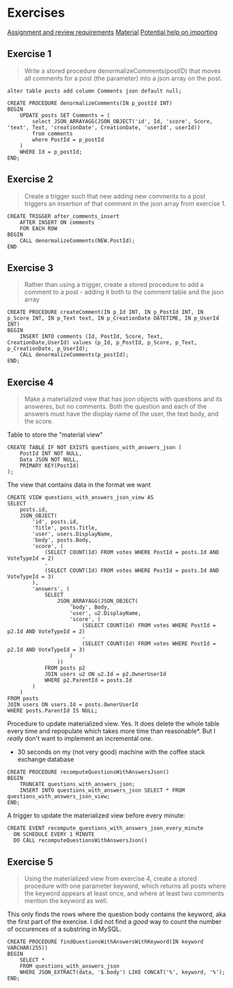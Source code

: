
# Exercises 

[Assignment and review requirements](https://github.com/datsoftlyngby/soft2019spring-databases/blob/master/assignments/assignment5.md)
[Material](https://github.com/datsoftlyngby/soft2019spring-databases/blob/master/lecture_notes/05-StoredProceduresAndJSON.ipynb)
[Potential help on importing](import.md)

## Exercise 1

> Write a stored procedure denormalizeComments(postID) that moves all comments for a post (the parameter) into a json array on the post.

```
alter table posts add column Comments json default null;
```

```
CREATE PROCEDURE denormalizeComments(IN p_postId INT)
BEGIN
    UPDATE posts SET Comments = (
        select JSON_ARRAYAGG(JSON_OBJECT('id', Id, 'score', Score, 'text', Text, 'creationDate', CreationDate, 'userId', userId)) 
        from comments 
        where PostId = p_postId
    ) 
    WHERE Id = p_postId;
END;
```


## Exercise 2

> Create a trigger such that new adding new comments to a post triggers an insertion of that comment in the json array from exercise 1.

```
CREATE TRIGGER after_comments_insert 
    AFTER INSERT ON comments
    FOR EACH ROW 
BEGIN
    CALL denormalizeComments(NEW.PostId);
END
```

## Exercise 3

> Rather than using a trigger, create a stored procedure to add a comment to a post - adding it both to the comment table and the json array

```
CREATE PROCEDURE createComment(IN p_Id INT, IN p_PostId INT, IN p_Score INT, IN p_Text text, IN p_CreationDate DATETIME, IN p_UserId INT)
BEGIN
    INSERT INTO comments (Id, PostId, Score, Text, CreationDate,UserId) values (p_Id, p_PostId, p_Score, p_Text, p_CreationDate, p_UserId);
    CALL denormalizeComments(p_postId);
END;
```

## Exercise 4

> Make a materialized view that has json objects with questions and its answeres, but no comments. Both the question and each of the answers must have the display name of the user, the text body, and the score.

Table to store the "material view"
``` 
CREATE TABLE IF NOT EXISTS questions_with_answers_json (
    PostId INT NOT NULL,
    Data JSON NOT NULL,
    PRIMARY KEY(PostId)
);
```

The view that contains data in the format we want
```
CREATE VIEW questions_with_answers_json_view AS
SELECT 
    posts.id,
    JSON_OBJECT(
        'id', posts.id, 
        'Title', posts.Title, 
        'user', users.DisplayName, 
        'body', posts.Body,
        'score', (
            (SELECT COUNT(Id) FROM votes WHERE PostId = posts.Id AND VoteTypeId = 2)
            - 
            (SELECT COUNT(Id) FROM votes WHERE PostId = posts.Id AND VoteTypeId = 3)
        ),
        'answers', (
            SELECT 
                JSON_ARRAYAGG(JSON_OBJECT(
                    'body', Body, 
                    'user', u2.DisplayName,
                    'score', (
                        (SELECT COUNT(Id) FROM votes WHERE PostId = p2.Id AND VoteTypeId = 2)
                        - 
                        (SELECT COUNT(Id) FROM votes WHERE PostId = p2.Id AND VoteTypeId = 3)
                    )
                ))
            FROM posts p2 
            JOIN users u2 ON u2.Id = p2.OwnerUserId
            WHERE p2.ParentId = posts.Id
        )
    )
FROM posts
JOIN users ON users.Id = posts.OwnerUserId
WHERE posts.ParentId IS NULL;
```

Procedure to update materialized view. Yes. It does delete the whole table every time and repopulate which takes more time than reasonable*. But I _really_ don't want to implement an incremental one.

* 30 seconds on my (not very good) machine with the coffee stack exchange database
```
CREATE PROCEDURE recomputeQuestionsWithAnswersJson()
BEGIN
    TRUNCATE questions_with_answers_json;
    INSERT INTO questions_with_answers_json SELECT * FROM questions_with_answers_json_view;
END;
```

A trigger to update the materialized view before every minute:
```
CREATE EVENT recompute_questions_with_answers_json_every_minute
  ON SCHEDULE EVERY 1 MINUTE
  DO CALL recomputeQuestionsWithAnswersJson()
```

## Exercise 5

> Using the materialized view from exercise 4, create a stored procedure with one parameter keyword, which returns all posts where the keyword appears at least once, and where at least two comments mention the keyword as well.

This only finds the rows where the question body contains the keyword, aka the first part of the exercise. I did not find a _good_ way to count the number of occurences of a substring in MySQL.

```
CREATE PROCEDURE findQuestionsWithAnswersWithKeyword(IN keyword VARCHAR(255))
BEGIN
    SELECT * 
    FROM questions_with_answers_json 
    WHERE JSON_EXTRACT(data, '$.body') LIKE CONCAT('%', keyword, '%');
END;
```